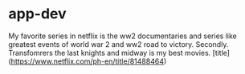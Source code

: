 # app-dev
My favorite series in netflix is the ww2 documentaries and series like greatest events of world war 2 and ww2 road to victory.
Secondly. Transfomrers the last knights and midway is my best movies. 
[title] (https://www.netflix.com/ph-en/title/81488464)
